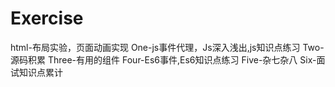 # Exercise
html-布局实验，页面动画实现
One-js事件代理，Js深入浅出,js知识点练习
Two-源码积累
Three-有用的组件
Four-Es6事件,Es6知识点练习
Five-杂七杂八
Six-面试知识点累计
